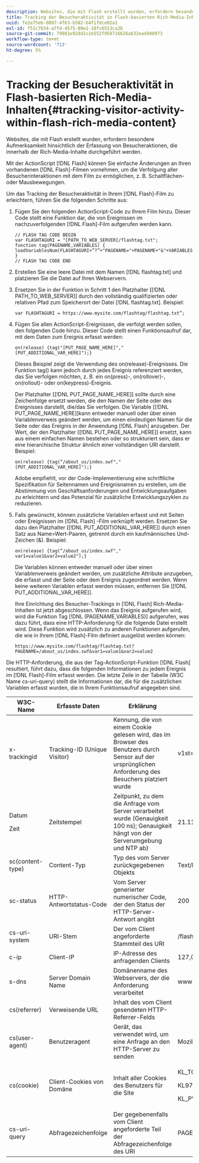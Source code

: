 ```yaml
---
description: Websites, die mit Flash erstellt wurden, erfordern besondere Aufmerksamkeit hinsichtlich der Erfassung von Besucheraktionen, die innerhalb der Rich-Media-Inhalte durchgeführt werden.
title: Tracking der Besucheraktivität in Flash-basierten Rich-Media-Inhalten
uuid: fe2e75eb-0897-4f63-b582-b4f1fdce02a1
exl-id: f51c7034-a7fd-4575-80e1-18fc6513ca2b
source-git-commit: 79981e92dd1c2e552f958716626a632ead940973
workflow-type: tm+mt
source-wordcount: '713'
ht-degree: 5%

---
```


# Tracking der Besucheraktivität in Flash-basierten Rich-Media-Inhalten{#tracking-visitor-activity-within-flash-rich-media-content}

Websites, die mit Flash erstellt wurden, erfordern besondere Aufmerksamkeit hinsichtlich der Erfassung von Besucheraktionen, die innerhalb der Rich-Media-Inhalte durchgeführt werden.

Mit der ActionScript [!DNL Flash] können Sie einfache Änderungen an Ihren vorhandenen [!DNL Flash]-Filmen vornehmen, um die Verfolgung aller Besucherinteraktionen mit dem Film zu ermöglichen, z. B. Schaltflächen- oder Mausbewegungen.

Um das Tracking der Besucheraktivität in Ihrem [!DNL Flash]-Film zu erleichtern, führen Sie die folgenden Schritte aus:

1. Fügen Sie den folgenden ActionScript-Code zu Ihrem Film hinzu. Dieser Code stellt eine Funktion dar, die von Ereignissen im nachzuverfolgenden [!DNL Flash]-Film aufgerufen werden kann.

   ```
   // FLASH TAG CODE BEGIN
   var FLASHTAGURI = "[PATH_TO_WEB_SERVER]/flashtag.txt";
   function tag(PAGENAME,VARIABLES) {
   loadVariablesNum(FLASHTAGURI+”?”+"PAGENAME="+PAGENAME+"&"+VARIABLES,0);
   }
   // FLASH TAG CODE END
   ```

1. Erstellen Sie eine leere Datei mit dem Namen [!DNL flashtag.txt] und platzieren Sie die Datei auf Ihren Webservern.
1. Ersetzen Sie in der Funktion in Schritt 1 den Platzhalter \[[!DNL PATH_TO_WEB_SERVER]\] durch den vollständig qualifizierten oder relativen Pfad zum Speicherort der Datei [!DNL flashtag.txt]. Beispiel:

   ```
   var FLASHTAGURI = https://www.mysite.com/flashtag/flashtag.txt”;
   ```

1. Fügen Sie allen ActionScript-Ereignissen, die verfolgt werden sollen, den folgenden Code hinzu. Dieser Code stellt einen Funktionsaufruf dar, mit dem Daten zum Ereignis erfasst werden:

   ```
   on(release) {tag("[PUT_PAGE_NAME_HERE]","[PUT_ADDITIONAL_VAR_HERE]");}
   ```

   Dieses Beispiel zeigt die Verwendung des on(release)-Ereignisses. Die Funktion tag() kann jedoch durch jedes Ereignis referenziert werden, das Sie verfolgen möchten, z. B. ein on(press)-, on(rollover)-, on(rollout)- oder on(keypress)-Ereignis.

   Der Platzhalter \[[!DNL PUT_PAGE_NAME_HERE]\] sollte durch eine Zeichenfolge ersetzt werden, die den Namen der Seite oder des Ereignisses darstellt, die/das Sie verfolgen. Die Variable \[[!DNL PUT_PAGE_NAME_HERE]\]kann entweder manuell oder über einen Variablenverweis geändert werden, um einen eindeutigen Namen für die Seite oder das Ereignis in der Anwendung [!DNL Flash] anzugeben. Der Wert, der den Platzhalter \[[!DNL PUT_PAGE_NAME_HERE]\] ersetzt, kann aus einem einfachen Namen bestehen oder so strukturiert sein, dass er eine hierarchische Struktur ähnlich einer vollständigen URI darstellt. Beispiel:

   ```
   on(release) {tag(“/about_us/index.swf","[PUT_ADDITIONAL_VAR_HERE]");}
   ```

   Adobe empfiehlt, vor der Code-Implementierung eine schriftliche Spezifikation für Seitennamen und Ereignisnamen zu erstellen, um die Abstimmung von Geschäftsanforderungen und Entwicklungsaufgaben zu erleichtern und das Potenzial für zusätzliche Entwicklungszyklen zu reduzieren.

1. Falls gewünscht, können zusätzliche Variablen erfasst und mit Seiten oder Ereignissen im [!DNL Flash] -Film verknüpft werden. Ersetzen Sie dazu den Platzhalter \[[!DNL PUT_ADDITIONAL_VAR_HERE]\] durch einen Satz aus Name=Wert-Paaren, getrennt durch ein kaufmännisches Und-Zeichen (&amp;). Beispiel:

   ```
   on(release) {tag(“/about_us/index.swf"," var1=value1&var2=value2");}
   ```

   Die Variablen können entweder manuell oder über einen Variablenverweis geändert werden, um zusätzliche Attribute anzugeben, die erfasst und der Seite oder dem Ereignis zugeordnet werden. Wenn keine weiteren Variablen erfasst werden müssen, entfernen Sie \[[!DNL PUT_ADDITIONAL_VAR_HERE]\].

   Ihre Einrichtung des Besucher-Trackings in [!DNL Flash] Rich-Media-Inhalten ist jetzt abgeschlossen. Wenn das Ereignis aufgerufen wird, wird die Funktion Tag [!DNL (PAGENAME,VARIABLES)] aufgerufen, was dazu führt, dass eine HTTP-Anforderung für die folgende Datei erstellt wird. Diese Funktion wird zusätzlich zu anderen Funktionen aufgerufen, die wie in Ihrem [!DNL Flash]-Film definiert ausgelöst werden können:

   ```
   https://www.mysite.com/flashtag/flashtag.txt?PAGENAME=/about_us/index.swf&var1=value1&var2=value2
   ```

Die HTTP-Anforderung, die aus der Tag-ActionScript-Funktion [!DNL Flash] resultiert, führt dazu, dass die folgenden Informationen zu jedem Ereignis im [!DNL Flash]-Film erfasst werden. Die letzte Zeile in der Tabelle (W3C Name cs-uri-query) stellt die Informationen dar, die für die zusätzlichen Variablen erfasst wurden, die in Ihrem Funktionsaufruf angegeben sind.

<table id="table_A7ED9D38F36B4405947B2F48EA94D3C4">
 <thead>
  <tr>
   <th colname="col1" class="entry"> W3C-Name </th>
   <th colname="col2" class="entry"> Erfasste Daten </th>
   <th colname="col3" class="entry"> Erklärung </th>
   <th colname="col4" class="entry"> Beispiel </th>
  </tr>
 </thead>
 <tbody>
  <tr>
   <td colname="col1"> x-trackingid </td>
   <td colname="col2"> Tracking-ID (Unique Visitor) </td>
   <td colname="col3"> Kennung, die von einem Cookie gelesen wird, das im Browser des Benutzers durch <span class="wintitle"> Sensor </span> auf der ursprünglichen Anforderung des Besuchers platziert wurde </td>
   <td colname="col4"> v1st=3C94007B4E01F9C2 </td>
  </tr>
  <tr>
   <td colname="col1"> <p>Datum </p> <p>Zeit </p> </td>
   <td colname="col2"> Zeitstempel </td>
   <td colname="col3"> Zeitpunkt, zu dem die Anfrage vom Server verarbeitet wurde (Genauigkeit 100 ns); Genauigkeit hängt von der Serverumgebung und NTP ab) </td>
   <td colname="col4"> 21.11.2002 17:21:45.123 </td>
  </tr>
  <tr>
   <td colname="col1"> sc(content-type) </td>
   <td colname="col2"> Content-Typ </td>
   <td colname="col3"> Typ des vom Server zurückgegebenen Objekts </td>
   <td colname="col4"> Text/html </td>
  </tr>
  <tr>
   <td colname="col1"> sc-status </td>
   <td colname="col2"> HTTP-Antwortstatus-Code </td>
   <td colname="col3"> Vom Server generierter numerischer Code, der den Status der HTTP-Server-Antwort angibt </td>
   <td colname="col4"> 200 </td>
  </tr>
  <tr>
   <td colname="col1"> cs-uri-system </td>
   <td colname="col2"> URI-Stem </td>
   <td colname="col3"> Der vom Client angeforderte Stammteil des URI </td>
   <td colname="col4"> /flashtag/flashtag.txt </td>
  </tr>
  <tr>
   <td colname="col1"> c-ip </td>
   <td colname="col2"> Client-IP </td>
   <td colname="col3"> IP-Adresse des anfragenden Clients </td>
   <td colname="col4"> 127,0,0,1 </td>
  </tr>
  <tr>
   <td colname="col1"> s-dns </td>
   <td colname="col2"> Server Domain Name </td>
   <td colname="col3"> Domänenname des Webservers, der die Anforderung verarbeitet </td>
   <td colname="col4"> www.mysite.com </td>
  </tr>
  <tr>
   <td colname="col1"> cs(referrer) </td>
   <td colname="col2"> Verweisende URL </td>
   <td colname="col3"> Inhalt des vom Client gesendeten HTTP-Referrer-Felds </td>
   <td colname="col4"></td>
  </tr>
  <tr>
   <td colname="col1"> cs(user-agent) </td>
   <td colname="col2"> Benutzeragent </td>
   <td colname="col3"> Gerät, das verwendet wird, um eine Anfrage an den HTTP-Server zu senden </td>
   <td colname="col4"> Mozilla/4.0+(kompatibel;+MSIE+6.0; +Windows+NT+5.1) </td>
  </tr>
  <tr>
   <td colname="col1"> cs(cookie) </td>
   <td colname="col2"> Client-Cookies von Domäne </td>
   <td colname="col3"> Inhalt aller Cookies des Benutzers für die Site </td>
   <td colname="col4"> <p>KL_TC1 1038058778312 </p> <p>KL972x1038058778312282052 </p> <p>KL_PVKL972 0 </p> </td>
  </tr>
  <tr>
   <td colname="col1"> cs-uri-query </td>
   <td colname="col2"> Abfragezeichenfolge </td>
   <td colname="col3"> Der gegebenenfalls vom Client angeforderte Teil der Abfragezeichenfolge des URI </td>
   <td colname="col4"> PAGENAME=/about_us/index.swf&amp;var1=value1&amp;var2=value2 </td>
  </tr>
 </tbody>
</table>
